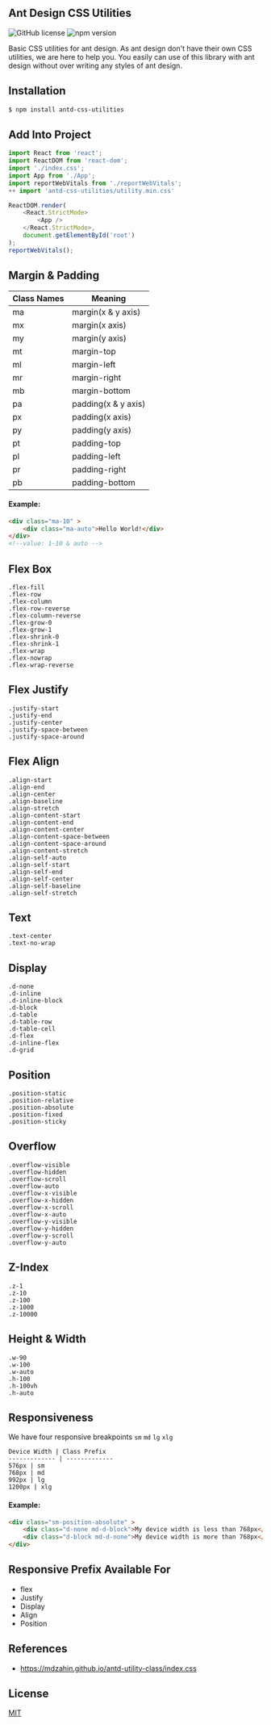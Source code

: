 ## Ant Design CSS Utilities
![GitHub license](https://img.shields.io/badge/license-MIT-blue.svg) ![npm version](https://img.shields.io/npm/v/antd-css-utilities)

Basic CSS utilities for ant design. As ant design don't have their own CSS utilities, we are here to help you. You easily can use of this library with ant design without over writing any styles of ant design.

## Installation

```sh
$ npm install antd-css-utilities
```

## Add Into Project

```js
import React from 'react';
import ReactDOM from 'react-dom';
import './index.css';
import App from './App';
import reportWebVitals from './reportWebVitals';
++ import 'antd-css-utilities/utility.min.css'

ReactDOM.render(
    <React.StrictMode>
        <App />
    </React.StrictMode>,
    document.getElementById('root')
);
reportWebVitals();
```

## Margin & Padding
Class Names | Meaning
------------- | -------------
ma | margin(x & y axis)
mx | margin(x axis)
my | margin(y axis)
mt | margin-top
ml | margin-left
mr | margin-right
mb | margin-bottom
pa | padding(x & y axis)
px | padding(x axis)
py | padding(y axis)
pt | padding-top
pl | padding-left
pr | padding-right
pb | padding-bottom
#### Example:

```html
<div class="ma-10" >
    <div class="ma-auto">Hello World!</div>
</div>
<!--value: 1-10 & auto -->
```
## Flex Box
```
.flex-fill
.flex-row
.flex-column
.flex-row-reverse
.flex-column-reverse
.flex-grow-0
.flex-grow-1
.flex-shrink-0
.flex-shrink-1
.flex-wrap
.flex-nowrap
.flex-wrap-reverse
```
## Flex Justify
```
.justify-start
.justify-end
.justify-center
.justify-space-between
.justify-space-around
```
## Flex Align
```
.align-start
.align-end
.align-center
.align-baseline
.align-stretch
.align-content-start
.align-content-end
.align-content-center
.align-content-space-between
.align-content-space-around
.align-content-stretch
.align-self-auto
.align-self-start
.align-self-end
.align-self-center
.align-self-baseline
.align-self-stretch
```
## Text
```
.text-center
.text-no-wrap
```
## Display
```
.d-none 
.d-inline 
.d-inline-block 
.d-block 
.d-table 
.d-table-row 
.d-table-cell 
.d-flex 
.d-inline-flex 
.d-grid 
```
## Position
```
.position-static 
.position-relative 
.position-absolute 
.position-fixed 
.position-sticky 
```
## Overflow
```
.overflow-visible 
.overflow-hidden 
.overflow-scroll 
.overflow-auto 
.overflow-x-visible 
.overflow-x-hidden 
.overflow-x-scroll 
.overflow-x-auto 
.overflow-y-visible 
.overflow-y-hidden 
.overflow-y-scroll 
.overflow-y-auto 
```
## Z-Index
```
.z-1
.z-10
.z-100
.z-1000
.z-10000
```
## Height & Width
```
.w-90
.w-100
.w-auto
.h-100
.h-100vh
.h-auto
```
## Responsiveness
We have four responsive breakpoints `sm` `md` `lg` `xlg`
```
Device Width | Class Prefix
------------- | -------------
576px | sm
768px | md
992px | lg
1200px | xlg
```
#### Example:

```html
<div class="sm-position-absolute" >
    <div class="d-none md-d-block">My device width is less than 768px</div>
    <div class="d-block md-d-none">My device width is more than 768px</div>
</div>
```
## Responsive Prefix Available For
- flex
- Justify
- Display
- Align
- Position

## References

- https://mdzahin.github.io/antd-utility-class/index.css

## License

[MIT](LICENSE)


[npm-url]: https://npmjs.org/package/antd-css-utilities
